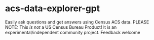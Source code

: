 # acs-data-explorer-gpt
Easily ask questions and get answers using Census ACS data. PLEASE NOTE: This *is not* a US Census Bureau Product! It is an experimental/independent community project. Feedback welcome
